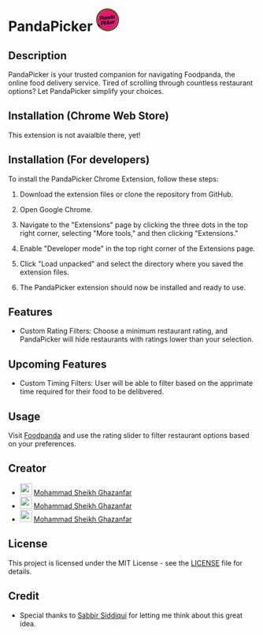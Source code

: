 # PandaPicker  ![PandaPicker](images/icon48.png)  

## Description

PandaPicker is your trusted companion for navigating Foodpanda, the online food delivery service. Tired of scrolling through countless restaurant options? Let PandaPicker simplify your choices.

## Installation (Chrome Web Store)
This extension is not avaialble there, yet!


## Installation (For developers)

To install the PandaPicker Chrome Extension, follow these steps:

1. Download the extension files or clone the repository from GitHub.

2. Open Google Chrome.

3. Navigate to the "Extensions" page by clicking the three dots in the top right corner, selecting "More tools," and then clicking "Extensions."

4. Enable "Developer mode" in the top right corner of the Extensions page.

5. Click "Load unpacked" and select the directory where you saved the extension files.

6. The PandaPicker extension should now be installed and ready to use.

## Features

- Custom Rating Filters: Choose a minimum restaurant rating, and PandaPicker will hide restaurants with ratings lower than your selection.

## Upcoming Features

- Custom Timing Filters: User will be able to filter based on the apprimate time required for their food to be delibvered.


## Usage

Visit [Foodpanda](https://www.foodpanda.com.bd/restaurants/) and use the rating slider to filter restaurant options based on your preferences.

## Creator

- <img src="https://github.com/favicon.ico" width="24" height="24"> [Mohammad Sheikh Ghazanfar](https://github.com/msghera)
- <img src="https://www.linkedin.com/favicon.ico" width="24" height="24"> [Mohammad Sheikh Ghazanfar](https://linkedin.com/in/skghazanfar/)
- <img src="https://facebook.com/favicon.ico" width="24" height="24"> [Mohammad Sheikh Ghazanfar](https://www.facebook.com/msghera/)


## License

This project is licensed under the MIT License - see the [LICENSE](LICENSE) file for details.



## Credit

- Special thanks to [Sabbir Siddiqui](https://www.linkedin.com/in/sabbirsiddiqui) for letting me think about this great idea. 
